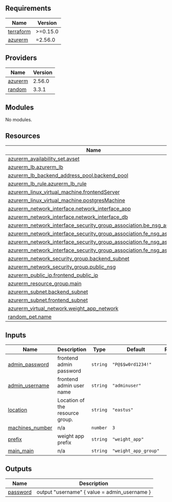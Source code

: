 ## Requirements

| Name | Version |
|------|---------|
| <a name="requirement_terraform"></a> [terraform](#requirement\_terraform) | >=0.15.0 |
| <a name="requirement_azurerm"></a> [azurerm](#requirement\_azurerm) | =2.56.0 |

## Providers

| Name | Version |
|------|---------|
| <a name="provider_azurerm"></a> [azurerm](#provider\_azurerm) | 2.56.0 |
| <a name="provider_random"></a> [random](#provider\_random) | 3.3.1 |

## Modules

No modules.

## Resources

| Name | Type |
|------|------|
| [azurerm_availability_set.avset](https://registry.terraform.io/providers/hashicorp/azurerm/2.56.0/docs/resources/availability_set) | resource |
| [azurerm_lb.azurerm_lb](https://registry.terraform.io/providers/hashicorp/azurerm/2.56.0/docs/resources/lb) | resource |
| [azurerm_lb_backend_address_pool.backend_pool](https://registry.terraform.io/providers/hashicorp/azurerm/2.56.0/docs/resources/lb_backend_address_pool) | resource |
| [azurerm_lb_rule.azurerm_lb_rule](https://registry.terraform.io/providers/hashicorp/azurerm/2.56.0/docs/resources/lb_rule) | resource |
| [azurerm_linux_virtual_machine.frontendServer](https://registry.terraform.io/providers/hashicorp/azurerm/2.56.0/docs/resources/linux_virtual_machine) | resource |
| [azurerm_linux_virtual_machine.postgresMachine](https://registry.terraform.io/providers/hashicorp/azurerm/2.56.0/docs/resources/linux_virtual_machine) | resource |
| [azurerm_network_interface.network_interface_app](https://registry.terraform.io/providers/hashicorp/azurerm/2.56.0/docs/resources/network_interface) | resource |
| [azurerm_network_interface.network_interface_db](https://registry.terraform.io/providers/hashicorp/azurerm/2.56.0/docs/resources/network_interface) | resource |
| [azurerm_network_interface_security_group_association.be_nsg_assoc](https://registry.terraform.io/providers/hashicorp/azurerm/2.56.0/docs/resources/network_interface_security_group_association) | resource |
| [azurerm_network_interface_security_group_association.fe_nsg_assoc0](https://registry.terraform.io/providers/hashicorp/azurerm/2.56.0/docs/resources/network_interface_security_group_association) | resource |
| [azurerm_network_interface_security_group_association.fe_nsg_assoc1](https://registry.terraform.io/providers/hashicorp/azurerm/2.56.0/docs/resources/network_interface_security_group_association) | resource |
| [azurerm_network_interface_security_group_association.fe_nsg_assoc2](https://registry.terraform.io/providers/hashicorp/azurerm/2.56.0/docs/resources/network_interface_security_group_association) | resource |
| [azurerm_network_security_group.backend_subnet](https://registry.terraform.io/providers/hashicorp/azurerm/2.56.0/docs/resources/network_security_group) | resource |
| [azurerm_network_security_group.public_nsg](https://registry.terraform.io/providers/hashicorp/azurerm/2.56.0/docs/resources/network_security_group) | resource |
| [azurerm_public_ip.frontend_public_ip](https://registry.terraform.io/providers/hashicorp/azurerm/2.56.0/docs/resources/public_ip) | resource |
| [azurerm_resource_group.main](https://registry.terraform.io/providers/hashicorp/azurerm/2.56.0/docs/resources/resource_group) | resource |
| [azurerm_subnet.backend_subnet](https://registry.terraform.io/providers/hashicorp/azurerm/2.56.0/docs/resources/subnet) | resource |
| [azurerm_subnet.frontend_subnet](https://registry.terraform.io/providers/hashicorp/azurerm/2.56.0/docs/resources/subnet) | resource |
| [azurerm_virtual_network.weight_app_network](https://registry.terraform.io/providers/hashicorp/azurerm/2.56.0/docs/resources/virtual_network) | resource |
| [random_pet.name](https://registry.terraform.io/providers/hashicorp/random/latest/docs/resources/pet) | resource |

## Inputs

| Name | Description | Type | Default | Required |
|------|-------------|------|---------|:--------:|
| <a name="input_admin_password"></a> [admin\_password](#input\_admin\_password) | frontend admin password | `string` | `"P@$$w0rd1234!"` | no |
| <a name="input_admin_username"></a> [admin\_username](#input\_admin\_username) | frontend admin user name | `string` | `"adminuser"` | no |
| <a name="input_location"></a> [location](#input\_location) | Location of the resource group. | `string` | `"eastus"` | no |
| <a name="input_machines_number"></a> [machines\_number](#input\_machines\_number) | n/a | `number` | `3` | no |
| <a name="input_prefix"></a> [prefix](#input\_prefix) | weight app prefix | `string` | `"weight_app"` | no |
| <a name="input_main_main"></a> [main\_main](#input\_main\_main) | n/a | `string` | `"weight_app_group"` | no |

## Outputs

| Name | Description |
|------|-------------|
| <a name="output_password"></a> [password](#output\_password) | output "username" { value = admin\_username } |

